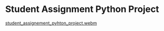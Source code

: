 # Student Assignment Python Project

[student_assignement_pyhton_project.webm](https://github.com/Abdelkader-gnichi/Student_Assignment_Python_Project/assets/64486451/6e816c34-f490-4663-b61a-f38aeb5fde89)
